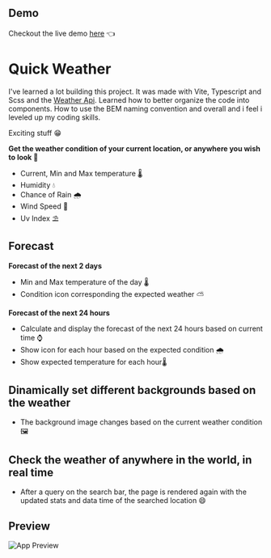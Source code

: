## Demo
Checkout the live demo [here](https://quickweather.pages.dev/) 👈

# Quick Weather

I've learned a lot building this project. It was made with Vite, Typescript and Scss and the [Weather Api](https://www.weatherapi.com/).
Learned how to better organize the code into components. How to use the BEM naming convention and overall and i feel i leveled up my coding skills. 

Exciting stuff 😁

**Get the weather condition of your current location, or anywhere you wish to look 🔎**

- Current, Min and Max temperature 🌡
- Humidity 💧
- Chance of Rain 🌧
- Wind Speed 🍃 
- Uv Index ⛱

## Forecast

**Forecast of the next 2 days**
- Min and Max temperature of the day 🌡
- Condition icon corresponding the expected weather ⛅

**Forecast of the next 24 hours**
- Calculate and display the forecast of the next 24 hours based on current time ⌚
- Show icon for each hour based on the expected condition 🌧
- Show expected temperature for each hour🌡


## Dinamically set different backgrounds based on the weather 
- The background image changes based on the current weather condition 🖼



## Check the weather of anywhere in the world, in real time
- After a query on the search bar, the page is rendered again with the updated stats and data time of the searched location 😄

## Preview
![App Preview](https://i.imgur.com/DByhUur.png)

